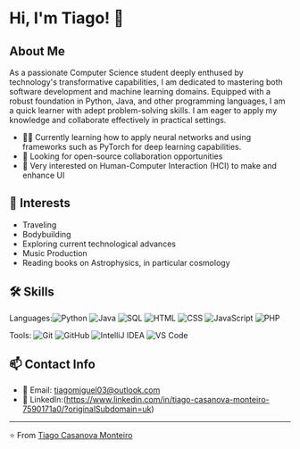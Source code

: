 # Hi, I'm Tiago! 👋

##  About Me

As a passionate Computer Science student deeply enthused by
technology's transformative capabilities, I am dedicated to
mastering both software development and machine learning
domains. Equipped with a robust foundation in Python, Java, and
other programming languages, I am a quick learner with adept
problem-solving skills. I am eager to apply my knowledge and
collaborate effectively in practical settings.

- 👩‍💻 Currently learning how to apply neural networks and using frameworks such as PyTorch for deep learning capabilities.
- 🤝 Looking for open-source collaboration opportunities
- 🌱 Very interested on Human-Computer Interaction (HCI) to make and enhance UI
  

## 🎨 Interests
* Traveling
* Bodybuilding
* Exploring current technological advances
* Music Production
* Reading books on Astrophysics, in particular cosmology

## 🛠️ Skills

Languages:![Python](https://img.shields.io/badge/-Python-3776AB?style=flat&logo=Python&logoColor=white) ![Java](https://img.shields.io/badge/-Java-007396?style=flat&logo=Java&logoColor=white) ![SQL](https://img.shields.io/badge/-SQL-4479A1?style=flat&logo=mysql&logoColor=white) ![HTML](https://img.shields.io/badge/-HTML-E34F26?style=flat&logo=html5&logoColor=white) ![CSS](https://img.shields.io/badge/-CSS-1572B6?style=flat&logo=css3&logoColor=white) ![JavaScript](https://img.shields.io/badge/-JavaScript-F7DF1E?style=flat&logo=javascript&logoColor=black) ![PHP](https://img.shields.io/badge/-PHP-777BB4?style=flat&logo=php&logoColor=white)


Tools: ![Git](https://img.shields.io/badge/-Git-F05032?style=flat&logo=git&logoColor=white) ![GitHub](https://img.shields.io/badge/-GitHub-181717?style=flat&logo=github) ![IntelliJ IDEA](https://img.shields.io/badge/-IntelliJ_IDEA-000000?style=flat&logo=intellij-idea&logoColor=white) ![VS Code](https://img.shields.io/badge/-VS_Code-007ACC?style=flat&logo=visual-studio-code&logoColor=white)

## 📫 Contact Info

* 📧 Email: tiagomiguel03@outlook.com
* 💼 LinkedIn:(https://www.linkedin.com/in/tiago-casanova-monteiro-7590171a0/?originalSubdomain=uk)



---
⭐️ From [Tiago Casanova Monteiro](https://github.com/tiagocm3)
